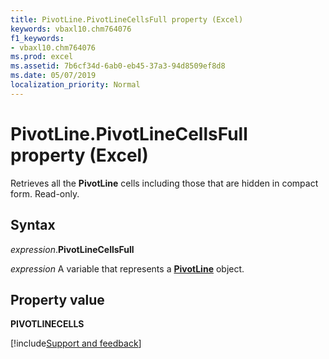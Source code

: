 ```yaml
---
title: PivotLine.PivotLineCellsFull property (Excel)
keywords: vbaxl10.chm764076
f1_keywords:
- vbaxl10.chm764076
ms.prod: excel
ms.assetid: 7b6cf34d-6ab0-eb45-37a3-94d8509ef8d8
ms.date: 05/07/2019
localization_priority: Normal
---
```



# PivotLine.PivotLineCellsFull property (Excel)

Retrieves all the **PivotLine** cells including those that are hidden in compact form. Read-only.


## Syntax

_expression_.**PivotLineCellsFull**

_expression_ A variable that represents a **[PivotLine](Excel.PivotLine.md)** object.


## Property value

**PIVOTLINECELLS**




[!include[Support and feedback](~/includes/feedback-boilerplate.md)]